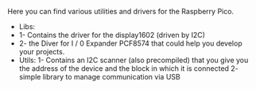 Here you can find various utilities and drivers for the Raspberry Pico. 

- Libs: 
- 1- Contains the driver for the display1602 (driven by I2C) 
- 2- the Diver for I / 0 Expander PCF8574 that could help you develop your projects.
- Utils: 
1- Contains an I2C scanner (also precompiled) that you give you the address of the device and the block in which it is connected 
2- simple library to manage communication via USB 
